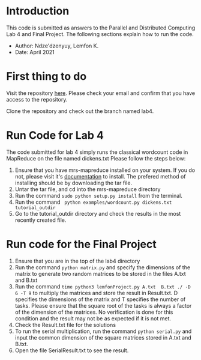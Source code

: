 # Introduction
This code is submitted as answers to the Parallel and Distributed Computing Lab 4 and Final Project. The following sections explain how to run the code.
* Author: Ndze'dzenyuy, Lemfon K.
* Date: April 2021

# First thing to do

Visit the repository [here](https://github.com/WybeTuring/PDC-Labs). Please check your email and confirm that you have access to the repository. 

Clone the repository and check out the branch named lab4. 

# Run Code for Lab 4
The code submitted for lab 4 simply runs the classical wordcount code in MapReduce on the file named dickens.txt
Please follow the steps below:

1. Ensure that you have mrs-mapreduce installed on your system. If you do not, please visit it's [documentation](https://pythonhosted.org/mrs-mapreduce/installation.html) to install. The prefered method of installing should be by downloading the tar file.
2. Untar the tar file, and cd into the mrs-mapreduce directory 
3. Run the command ```sudo python setup.py install``` from the terminal. 
4. Run the command ``` python examples/wordcount.py dickens.txt tutorial_outdir```
5. Go to the tutorial_outdir directory and check the results in the most recently created file. 

# Run code for the Final Project
1. Ensure that you are in the top of the lab4 directory
2. Run the command ```python matrix.py``` and specify the dimensions of the matrix to generate two random matrices to be stored in the files A.txt and B.txt
3. Run the command ```time python3 lemfonProject.py A.txt  B.txt ./ -D 6 -T 9``` to multiply the matrices and store the result in Result.txt. D specifies the dimensions of the matrix and T specifies the number of tasks. Please ensure that the square root of the tasks is always a factor of the dimension of the matrices. No verification is done for this condition and the result may not be as expected if it is not met.
4. Check the Result.txt file for the solutions
5. To run the serial multiplication, run the command ```python serial.py``` and input the common dimension of the square matrices stored in A.txt and B.txt.
6. Open the file SerialResult.txt to see the result.
